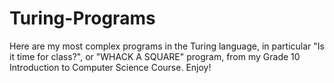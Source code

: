 # Turing-Programs

Here are my most complex programs in the Turing language, in particular "Is it time for class?", or "WHACK A SQUARE" program, from my Grade 10 Introduction to Computer Science Course. Enjoy!
